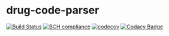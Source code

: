 # drug-code-parser

[![Build Status](https://travis-ci.org/AstrorEnales/drug-code-parser.svg)](https://travis-ci.org/AstrorEnales/drug-code-parser)
[![BCH compliance](https://bettercodehub.com/edge/badge/AstrorEnales/drug-code-parser?branch=master)](https://bettercodehub.com/)
[![codecov](https://codecov.io/gh/AstrorEnales/drug-code-parser/branch/master/graph/badge.svg)](https://codecov.io/gh/AstrorEnales/drug-code-parser)
[![Codacy Badge](https://api.codacy.com/project/badge/Grade/b2f9153f23e84be8a92941fcf4c883c1)](https://www.codacy.com/app/AstrorEnales/drug-code-parser)
